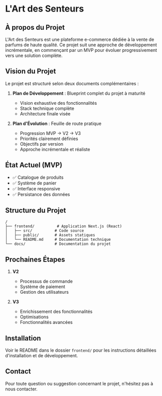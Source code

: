 # L'Art des Senteurs

## À propos du Projet

L'Art des Senteurs est une plateforme e-commerce dédiée à la vente de parfums de haute qualité. Ce projet suit une approche de développement incrémentale, en commençant par un MVP pour évoluer progressivement vers une solution complète.

## Vision du Projet

Le projet est structuré selon deux documents complémentaires :

1. **Plan de Développement** : Blueprint complet du projet à maturité
   - Vision exhaustive des fonctionnalités
   - Stack technique complète
   - Architecture finale visée

2. **Plan d'Évolution** : Feuille de route pratique
   - Progression MVP → V2 → V3
   - Priorités clairement définies
   - Objectifs par version
   - Approche incrémentale et réaliste

## État Actuel (MVP)

- ✅ Catalogue de produits
- ✅ Système de panier
- ✅ Interface responsive
- ✅ Persistance des données

## Structure du Projet

```
/
├── frontend/          # Application Next.js (React)
│   ├── src/          # Code source
│   ├── public/       # Assets statiques
│   └── README.md     # Documentation technique
└── docs/             # Documentation du projet
```

## Prochaines Étapes

1. **V2**
   - Processus de commande
   - Système de paiement
   - Gestion des utilisateurs

2. **V3**
   - Enrichissement des fonctionnalités
   - Optimisations
   - Fonctionnalités avancées

## Installation

Voir le README dans le dossier `frontend/` pour les instructions détaillées d'installation et de développement.

## Contact

Pour toute question ou suggestion concernant le projet, n'hésitez pas à nous contacter.
